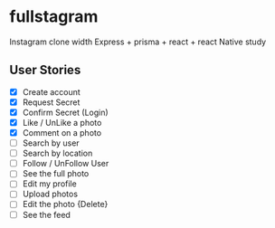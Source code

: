 # fullstagram

Instagram clone width Express + prisma + react + react Native study

## User Stories

- [x] Create account
- [x] Request Secret
- [x] Confirm Secret (Login)
- [x] Like / UnLike a photo
- [x] Comment on a photo
- [ ] Search by user
- [ ] Search by location
- [ ] Follow / UnFollow User
- [ ] See the full photo
- [ ] Edit my profile
- [ ] Upload photos
- [ ] Edit the photo {Delete}
- [ ] See the feed
